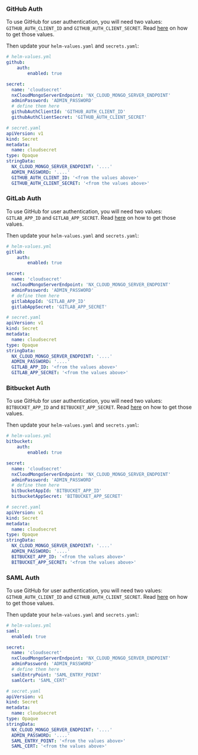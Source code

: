 ### GitHub Auth

To use GitHub for user authentication, you will need two values: `GITHUB_AUTH_CLIENT_ID` and `GITHUB_AUTH_CLIENT_SECRET`. Read [here](https://nx.dev/nx-cloud/private-cloud/auth-github) on how to get
those values.

Then update your `helm-values.yaml` and `secrets.yaml`:

```yaml
# helm-values.yml
github:
    auth:
        enabled: true

secret:
  name: 'cloudsecret'
  nxCloudMongoServerEndpoint: 'NX_CLOUD_MONGO_SERVER_ENDPOINT'
  adminPassword: 'ADMIN_PASSWORD'
  # define them here
  githubAuthClientId: 'GITHUB_AUTH_CLIENT_ID'
  githubAuthClientSecret: 'GITHUB_AUTH_CLIENT_SECRET'

# secret.yaml
apiVersion: v1
kind: Secret
metadata:
  name: cloudsecret
type: Opaque
stringData:
  NX_CLOUD_MONGO_SERVER_ENDPOINT: '....'
  ADMIN_PASSWORD: '....'
  GITHUB_AUTH_CLIENT_ID: '<from the values above>'
  GITHUB_AUTH_CLIENT_SECRET: '<from the values above>'
```

### GitLab Auth

To use GitHub for user authentication, you will need two values: `GITLAB_APP_ID` and `GITLAB_APP_SECRET`. Read [here](https://nx.dev/nx-cloud/private-cloud/auth-gitlab) on how to get
those values.

Then update your `helm-values.yaml` and `secrets.yaml`:

```yaml
# helm-values.yml
gitlab:
    auth:
        enabled: true

secret:
  name: 'cloudsecret'
  nxCloudMongoServerEndpoint: 'NX_CLOUD_MONGO_SERVER_ENDPOINT'
  adminPassword: 'ADMIN_PASSWORD'
  # define them here
  gitlabAppId: 'GITLAB_APP_ID'
  gitlabAppSecret: 'GITLAB_APP_SECRET'

# secret.yaml
apiVersion: v1
kind: Secret
metadata:
  name: cloudsecret
type: Opaque
stringData:
  NX_CLOUD_MONGO_SERVER_ENDPOINT: '....'
  ADMIN_PASSWORD: '....'
  GITLAB_APP_ID: '<from the values above>'
  GITLAB_APP_SECRET: '<from the values above>'
```

### Bitbucket Auth

To use GitHub for user authentication, you will need two values: `BITBUCKET_APP_ID` and `BITBUCKET_APP_SECRET`. Read [here](https://nx.dev/nx-cloud/private-cloud/auth-bitbucket) on how to get
those values.

Then update your `helm-values.yaml` and `secrets.yaml`:

```yaml
# helm-values.yml
bitbucket:
    auth:
        enabled: true

secret:
  name: 'cloudsecret'
  nxCloudMongoServerEndpoint: 'NX_CLOUD_MONGO_SERVER_ENDPOINT'
  adminPassword: 'ADMIN_PASSWORD'
  # define them here
  bitbucketAppId: 'BITBUCKET_APP_ID'
  bitbucketAppSecret: 'BITBUCKET_APP_SECRET'

# secret.yaml
apiVersion: v1
kind: Secret
metadata:
  name: cloudsecret
type: Opaque
stringData:
  NX_CLOUD_MONGO_SERVER_ENDPOINT: '....'
  ADMIN_PASSWORD: '....'
  BITBUCKET_APP_ID: '<from the values above>'
  BITBUCKET_APP_SECRET: '<from the values above>'
```

### SAML Auth

To use GitHub for user authentication, you will need two values: `GITHUB_AUTH_CLIENT_ID` and `GITHUB_AUTH_CLIENT_SECRET`. Read [here](https://nx.dev/nx-cloud/private-cloud/auth-saml) on how to get
those values.

Then update your `helm-values.yaml` and `secrets.yaml`:

```yaml
# helm-values.yml
saml:
  enabled: true

secret:
  name: 'cloudsecret'
  nxCloudMongoServerEndpoint: 'NX_CLOUD_MONGO_SERVER_ENDPOINT'
  adminPassword: 'ADMIN_PASSWORD'
  # define them here
  samlEntryPoint: 'SAML_ENTRY_POINT'
  samlCert: 'SAML_CERT'

# secret.yaml
apiVersion: v1
kind: Secret
metadata:
  name: cloudsecret
type: Opaque
stringData:
  NX_CLOUD_MONGO_SERVER_ENDPOINT: '....'
  ADMIN_PASSWORD: '....'
  SAML_ENTRY_POINT: '<from the values above>'
  SAML_CERT: '<from the values above>'
```